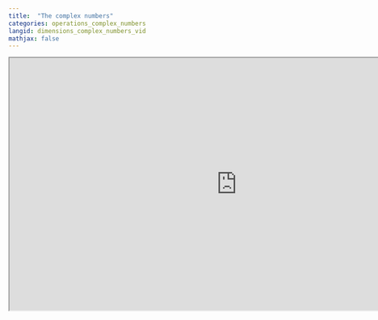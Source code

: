 ```yaml
---
title:  "The complex numbers"
categories: operations_complex_numbers
langid: dimensions_complex_numbers_vid
mathjax: false
---
```


<iframe width="900" height="500"
	src="https://www.youtube.com/embed/T-c8hvMXENo?rel=0;&start=97;&end=704">
</iframe>

